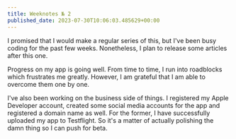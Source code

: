 ```yaml
---
title: Weeknotes № 2
published_date: 2023-07-30T10:06:03.485629+00:00
---
```


I promised that I would make a regular series of this, but I've been busy coding for the past few weeks. Nonetheless, I plan to release some articles after this one.

Progress on my app is going well. From time to time, I run into roadblocks which frustrates me greatly. However, I am grateful that I am able to overcome them one by one.

I've also been working on the business side of things. I registered my Apple Developer account, created some social media accounts for the app and registered a domain name as well. For the former, I have successfully uploaded my app to Testflight. So it's a matter of actually polishing the damn thing so I can push for beta.
